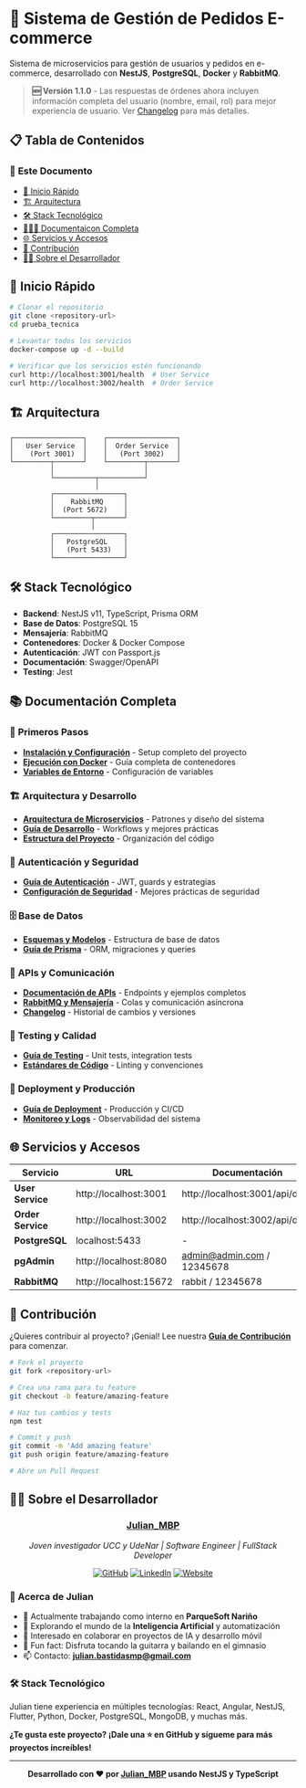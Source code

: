 # 🛒 Sistema de Gestión de Pedidos E-commerce

Sistema de microservicios para gestión de usuarios y pedidos en e-commerce, desarrollado con **NestJS**, **PostgreSQL**, **Docker** y **RabbitMQ**.

> **🆕 Versión 1.1.0** - Las respuestas de órdenes ahora incluyen información completa del usuario (nombre, email, rol) para mejor experiencia de usuario. Ver [Changelog](./docs/CHANGELOG.md) para más detalles.

## 📋 Tabla de Contenidos

### 📖 **Este Documento**
- [🚀 Inicio Rápido](#-inicio-rápido)
- [🏗️ Arquitectura](#️-arquitectura)
- [🛠️ Stack Tecnológico](#️-stack-tecnológico)
- [👨🏻‍💻 Documentaicon Completa](#-documentación-completa)
- [🌐 Servicios y Accesos](#-servicios-y-accesos)
- [🤝 Contribución](#-contribución)
- [👨‍💻 Sobre el Desarrollador](#-sobre-el-desarrollador)


## 🚀 Inicio Rápido

```bash
# Clonar el repositorio
git clone <repository-url>
cd prueba_tecnica

# Levantar todos los servicios
docker-compose up -d --build

# Verificar que los servicios estén funcionando
curl http://localhost:3001/health  # User Service
curl http://localhost:3002/health  # Order Service
```

## 🏗️ Arquitectura

```
┌─────────────────┐    ┌─────────────────┐
│   User Service  │    │  Order Service  │
│    (Port 3001)  │    │   (Port 3002)   │
└─────────┬───────┘    └─────────┬───────┘
          │                      │
          └──────────┬───────────┘
                     │
          ┌─────────────────┐
          │    RabbitMQ     │
          │  (Port 5672)    │
          └─────────┬───────┘
                    │
          ┌─────────────────┐
          │   PostgreSQL    │
          │   (Port 5433)   │
          └─────────────────┘
```

## 🛠️ Stack Tecnológico

- **Backend**: NestJS v11, TypeScript, Prisma ORM
- **Base de Datos**: PostgreSQL 15
- **Mensajería**: RabbitMQ
- **Contenedores**: Docker & Docker Compose
- **Autenticación**: JWT con Passport.js
- **Documentación**: Swagger/OpenAPI
- **Testing**: Jest

## 📚 Documentación Completa

### 🚀 **Primeros Pasos**
- **[Instalación y Configuración](./docs/INSTALLATION.md)** - Setup completo del proyecto
- **[Ejecución con Docker](./docs/DOCKER.md)** - Guía completa de contenedores
- **[Variables de Entorno](./docs/ENVIRONMENT.md)** - Configuración de variables

### 🏗️ **Arquitectura y Desarrollo**
- **[Arquitectura de Microservicios](./docs/ARCHITECTURE.md)** - Patrones y diseño del sistema
- **[Guía de Desarrollo](./docs/DEVELOPMENT.md)** - Workflows y mejores prácticas
- **[Estructura del Proyecto](./docs/PROJECT_STRUCTURE.md)** - Organización del código

### 🔐 **Autenticación y Seguridad**
- **[Guía de Autenticación](./docs/AUTHENTICATION.md)** - JWT, guards y estrategias
- **[Configuración de Seguridad](./docs/SECURITY.md)** - Mejores prácticas de seguridad

### 🗄️ **Base de Datos**
- **[Esquemas y Modelos](./docs/DATABASE.md)** - Estructura de base de datos
- **[Guía de Prisma](./docs/PRISMA.md)** - ORM, migraciones y queries

### 📡 **APIs y Comunicación**
- **[Documentación de APIs](./docs/API.md)** - Endpoints y ejemplos completos
- **[RabbitMQ y Mensajería](./docs/MESSAGING.md)** - Colas y comunicación asíncrona
- **[Changelog](./docs/CHANGELOG.md)** - Historial de cambios y versiones

### 🧪 **Testing y Calidad**
- **[Guía de Testing](./docs/TESTING.md)** - Unit tests, integration tests
- **[Estándares de Código](./docs/CODE_STANDARDS.md)** - Linting y convenciones

### 🚀 **Deployment y Producción**
- **[Guía de Deployment](./docs/DEPLOYMENT.md)** - Producción y CI/CD
- **[Monitoreo y Logs](./docs/MONITORING.md)** - Observabilidad del sistema

## 🌐 Servicios y Accesos

| Servicio | URL | Documentación |
|----------|-----|---------------|
| **User Service** | http://localhost:3001 | http://localhost:3001/api/docs |
| **Order Service** | http://localhost:3002 | http://localhost:3002/api/docs |
| **PostgreSQL** | localhost:5433 | - |
| **pgAdmin** | http://localhost:8080 | admin@admin.com / 12345678 |
| **RabbitMQ** | http://localhost:15672 | rabbit / 12345678 |

## 🤝 Contribución

¿Quieres contribuir al proyecto? ¡Genial! Lee nuestra **[Guía de Contribución](./docs/CONTRIBUTING.md)** para comenzar.

```bash
# Fork el proyecto
git fork <repository-url>

# Crea una rama para tu feature
git checkout -b feature/amazing-feature

# Haz tus cambios y tests
npm test

# Commit y push
git commit -m 'Add amazing feature'
git push origin feature/amazing-feature

# Abre un Pull Request
```

## 👨‍💻 Sobre el Desarrollador

<div align="center">

### **[Julian_MBP](https://github.com/JulianMbp)**
*Joven investigador UCC y UdeNar | Software Engineer | FullStack Developer*

[![GitHub](https://img.shields.io/badge/GitHub-JulianMbp-181717?style=for-the-badge&logo=github)](https://github.com/JulianMbp)
[![LinkedIn](https://img.shields.io/badge/LinkedIn-julian--bastidas-0077B5?style=for-the-badge&logo=linkedin)](https://linkedin.com/in/julian-bastidas-27779b18b)
[![Website](https://img.shields.io/badge/Website-julian--mbp.pro-FF6B6B?style=for-the-badge&logo=safari)](https://www.julian-mbp.pro/)

</div>

### 🌟 Acerca de Julian
- 🔭 Actualmente trabajando como interno en **ParqueSoft Nariño**
- 🌱 Explorando el mundo de la **Inteligencia Artificial** y automatización
- 💞️ Interesado en colaborar en proyectos de IA y desarrollo móvil
- 🎸 Fun fact: Disfruta tocando la guitarra y bailando en el gimnasio
- 📫 Contacto: **julian.bastidasmp@gmail.com**

### 🛠️ Stack Tecnológico
Julian tiene experiencia en múltiples tecnologías: React, Angular, NestJS, Flutter, Python, Docker, PostgreSQL, MongoDB, y muchas más. 

**¿Te gusta este proyecto? ¡Dale una ⭐ en GitHub y sígueme para más proyectos increíbles!**

---

<div align="center">

**Desarrollado con ❤️ por [Julian_MBP](https://github.com/JulianMbp) usando NestJS y TypeScript**

</div>
